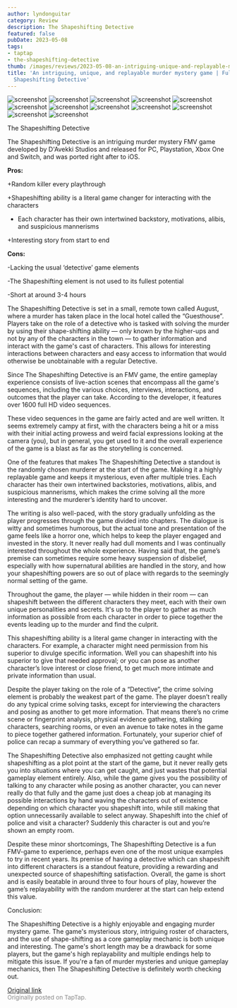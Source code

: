 ```yaml
---
author: lyndonguitar
category: Review
description: The Shapeshifting Detective
featured: false
pubDate: 2023-05-08
tags:
- taptap
- the-shapeshifting-detective
thumb: /images/reviews/2023-05-08-an-intriguing-unique-and-replayable-murder-mystery-game--full-review-the-shapeshifting-de-0.avif
title: 'An intriguing, unique, and replayable murder mystery game | Full Review: The
  Shapeshifting Detective'
---
```


<div class="gallery">
  <img src="/images/reviews/2023-05-08-an-intriguing-unique-and-replayable-murder-mystery-game--full-review-the-shapeshifting-de-0.avif" alt="screenshot" />
  <img src="/images/reviews/2023-05-08-an-intriguing-unique-and-replayable-murder-mystery-game--full-review-the-shapeshifting-de-1.avif" alt="screenshot" />
  <img src="/images/reviews/2023-05-08-an-intriguing-unique-and-replayable-murder-mystery-game--full-review-the-shapeshifting-de-2.avif" alt="screenshot" />
  <img src="/images/reviews/2023-05-08-an-intriguing-unique-and-replayable-murder-mystery-game--full-review-the-shapeshifting-de-3.avif" alt="screenshot" />
  <img src="/images/reviews/2023-05-08-an-intriguing-unique-and-replayable-murder-mystery-game--full-review-the-shapeshifting-de-4.avif" alt="screenshot" />
  <img src="/images/reviews/2023-05-08-an-intriguing-unique-and-replayable-murder-mystery-game--full-review-the-shapeshifting-de-5.avif" alt="screenshot" />
  <img src="/images/reviews/2023-05-08-an-intriguing-unique-and-replayable-murder-mystery-game--full-review-the-shapeshifting-de-6.avif" alt="screenshot" />
  <img src="/images/reviews/2023-05-08-an-intriguing-unique-and-replayable-murder-mystery-game--full-review-the-shapeshifting-de-7.avif" alt="screenshot" />
  <img src="/images/reviews/2023-05-08-an-intriguing-unique-and-replayable-murder-mystery-game--full-review-the-shapeshifting-de-8.avif" alt="screenshot" />
  <img src="/images/reviews/2023-05-08-an-intriguing-unique-and-replayable-murder-mystery-game--full-review-the-shapeshifting-de-9.avif" alt="screenshot" />
  <img src="/images/reviews/2023-05-08-an-intriguing-unique-and-replayable-murder-mystery-game--full-review-the-shapeshifting-de-10.avif" alt="screenshot" />
  <img src="/images/reviews/2023-05-08-an-intriguing-unique-and-replayable-murder-mystery-game--full-review-the-shapeshifting-de-11.avif" alt="screenshot" />
</div>

The Shapeshifting Detective

The Shapeshifting Detective is an intriguing murder mystery FMV game  developed by D'Avekki Studios and released for PC, Playstation, Xbox One and Switch, and was ported right after to iOS.


**Pros:**


+Random killer every playthrough

+Shapeshifting ability is a literal game changer for interacting with the characters

+ Each character has their own intertwined backstory, motivations, alibis, and suspicious mannerisms

+Interesting story from start to end


**Cons:**


-Lacking the usual ‘detective’ game elements

-The Shapeshifting element is not used to its fullest potential

-Short at around 3-4 hours

The Shapeshifting Detective is set in a small, remote town called August, where a murder has taken place in the local hotel called the “Guesthouse”. Players take on the role of a detective who is tasked with solving the murder by using their shape-shifting ability — only known by the higher-ups and not by any of the characters in the town — to gather information and interact with the game's cast of characters. This allows for interesting interactions between characters and easy access to information that would otherwise be unobtainable with a regular Detective.

Since The Shapeshifting Detective is an FMV game, the entire gameplay experience consists of live-action scenes that encompass all the game's sequences, including the various choices, interviews, interactions, and outcomes that the player can take. According to the developer, it features over 1600 full HD video sequences.

These video sequences in the game are fairly acted and are well written. It seems extremely campy at first, with the characters being a hit or a miss with their initial acting prowess and weird facial expressions looking at the camera (you), but in general, you get used to it and the overall experience of the game is a blast as far as the storytelling is concerned.

One of the features that makes The Shapeshifting Detective a standout is the randomly chosen murderer at the start of the game. Making it a highly replayable game and keeps it mysterious, even after multiple tries. Each character has their own intertwined backstories, motivations, alibis, and suspicious mannerisms, which makes the crime solving all the more interesting and the murderer’s identity hard to uncover.

The writing is also well-paced, with the story gradually unfolding as the player progresses through the game divided into chapters. The dialogue is witty and sometimes humorous, but the actual tone and presentation of the game feels like a horror one, which helps to keep the player engaged and invested in the story. It never really had dull moments and I was continually interested throughout the whole experience. Having said that, the game’s premise can sometimes require some heavy suspension of disbelief, especially with how supernatural abilities are handled in the story, and how your shapeshifting powers are so out of place with regards to the seemingly normal setting of the game.

Throughout the game, the player — while hidden in their room — can shapeshift between the different characters they meet, each with their own unique personalities and secrets. It's up to the player to gather as much information as possible from each character in order to piece together the events leading up to the murder and find the culprit.

This shapeshifting ability is a literal game changer in interacting with the characters. For example, a character might need permission from his superior to divulge specific information. Well you can shapeshift into his superior to give that needed approval; or you can pose as another character’s love interest or close friend, to get much more intimate and private information than usual.

Despite the player taking on the role of a “Detective”, the crime solving element is probably the weakest part of the game. The player doesn’t really do any typical crime solving tasks, except for interviewing the characters and posing as another to get more information. That means there’s no crime scene or fingerprint analysis, physical evidence gathering, stalking characters, searching rooms, or even an avenue to take notes in the game to piece together gathered information. Fortunately, your superior chief of police can recap a summary of everything you’ve gathered so far.

The Shapeshifting Detective also emphasized not getting caught while shapeshifting as a plot point at the start of the game, but it never really gets you into situations where you can get caught, and just wastes that potential gameplay element entirely. Also, while the game gives you the possibility of talking to any character while posing as another character, you can never really do that fully and the game just does a cheap job at managing its possible interactions by hand waving the characters out of existence depending on which character you shapeshift into, while still making that option unnecessarily available to select anyway. Shapeshift into the chief of police and visit a character? Suddenly this character is out and you’re shown an empty room.

Despite these minor shortcomings, The Shapeshifting Detective is a fun FMV-game to experience, perhaps even one of the most unique examples to try in recent years. Its premise of having a detective which can shapeshift into different characters is a standout feature, providing a rewarding and unexpected source of shapeshifting satisfaction. Overall, the game is short and is easily beatable in around three to four hours of play, however the game’s replayability with the random murderer at the start can help extend this value.

Conclusion:

The Shapeshifting Detective is a highly enjoyable and engaging murder mystery game. The game's mysterious story, intriguing roster of characters, and the use of shape-shifting as a core gameplay mechanic is both unique and interesting. The game's short length may be a drawback for some players, but the game's high replayability and multiple endings help to mitigate this issue. If you're a fan of murder mysteries and unique gameplay mechanics, then The Shapeshifting Detective is definitely worth checking out.

[Original link](https://www.taptap.io/post/5375160)<br><span style="font-size: 0.95em; color: #888;">Originally posted on TapTap.</span>